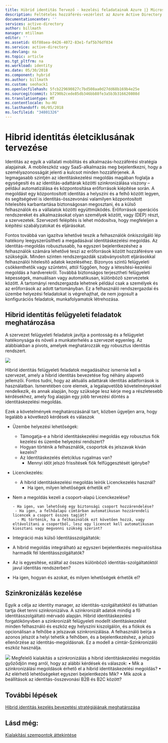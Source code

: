 ```yaml
---
title: Hibrid identitás Tervező - kezelési feladatainak Azure |} Microsoft Docs
description: Feltételes hozzáférés-vezérlést az Azure Active Directory ellenőrzi a megadott feltételek, ha a felhasználó hitelesítése és az alkalmazáshoz való hozzáférés előtt válasszon. Ha ezek a feltételek teljesülnek, a felhasználó hitelesítése és hozzáférni az alkalmazáshoz engedélyezett.
documentationcenter: ''
services: active-directory
author: billmath
manager: mtillman
editor: ''
ms.assetid: 65f80aea-0426-4072-83e1-faf5b76df034
ms.service: active-directory
ms.devlang: na
ms.topic: article
ms.tgt_pltfrm: na
ms.workload: identity
ms.date: 05/30/2018
ms.component: hybrid
ms.author: billmath
ms.custom: seohack1
ms.openlocfilehash: 5fcb229690827c7bd508aa0d27dd68b169b4e25e
ms.sourcegitcommit: b7290b2cede85db346bb88fe3a5b3b316620808d
ms.translationtype: MT
ms.contentlocale: hu-HU
ms.lasthandoff: 06/05/2018
ms.locfileid: "34801326"
---
```

# <a name="plan-for-hybrid-identity-lifecycle"></a>Hibrid identitás életciklusának tervezése
Identitás az egyik a vállalati mobilitás és alkalmazás-hozzáférési stratégia alapjainak. A mobileszköz vagy SaaS-alkalmazás meg bejelentkezni, hogy a személyazonosságát jelenti a kulcsot minden hozzáférjenek. A legmagasabb szintjén az identitáskezelési megoldás magában foglalja a egységesíti és az identitás-adattárak közötti szinkronizálása viszony – például automatizálása és központosítása erőforrások kiépítése során. A megoldást egy központosított identitás a helyszíni és a felhő között legyen, és segítségével is identitás-összevonási valamilyen központosított hitelesítés karbantartása biztonságosan megosztani, és a külső felhasználók és a vállalatok közötti együttműködés. Erőforrások operációs rendszereket és alkalmazásokat olyan személyek között, vagy (DEP) részt, a szervezetek. Szervezeti felépítés is lehet módosítva, hogy megfeleljen a kiépítési szabályzatokat és eljárásokat.

Fontos továbbá van igazítva lehetővé teszik a felhasználók önkiszolgáló lép hatékony leegyszerűsítheti a megadásával identitáskezelési megoldás. Az identitás-megoldás robusztusabb, ha egyszeri bejelentkezéshez a felhasználók számára lehetővé teszi az erőforrások között hozzáférésre van szükségük. Minden szinten rendszergazdák szabványosított eljárásokkal felhasználói hitelesítő adatok kezeléséhez. Bizonyos szintű felügyeleti csökkenthetők vagy szüntetni, attól függően, hogy a létesítési-kezelési megoldás a hardverekről. Továbbá biztonságos terjesztheti felügyeleti képességek, manuálisan vagy automatikusan, különböző szervezetek között. A tartományi rendszergazda lehetnek például csak a személyek és az erőforrások az adott tartományban. Ez a felhasználó rendszergazdai és üzembe helyezési feladatokat is végrehajthat, de nem jogosult a konfigurációs feladatok, munkafolyamatok létrehozása.

## <a name="determine-hybrid-identity-management-tasks"></a>Hibrid identitás felügyeleti feladatok meghatározása
A szervezet felügyeleti feladatok javítja a pontosság és a felügyelet hatékonysága és növeli a munkaterhelés a szervezet egyenleg. Az alábbiakban a pivots, amelyek meghatározzák egy robusztus identitás rendszert.

 ![](./media/hybrid-id-design-considerations/Identity_management_considerations.png)

Hibrid identitás felügyeleti feladatok megadásához ismernie kell a szervezet, amely a hibrid identitás bevezetése fog néhány alapvető jellemzői. Fontos tudni, hogy az aktuális adattárak identitás adatforrások is használatban. Ismeretében core elemek, a legalapvetőbb követelményekkel rendelkezik, és annak alapján, hogy szüksége lesz kérje meg a részletesebb kérdésekhez, amely fog alapján egy jobb tervezési döntés a identitáskezelési megoldás.  

Ezek a követelmények meghatározásánál tart, közben ügyeljen arra, hogy legalább a következő kérdések és válaszok

* Üzembe helyezési lehetőségek: 
  
  * Támogatja-e a hibrid identitáskezelési megoldás egy robusztus fiók kezelési és üzembe helyezési rendszert?
  * Hogyan történik a felhasználók, csoportok és jelszavak kíván kezelni?
  * Az Identitáskezelés életciklus rugalmas van? 
    * Mennyi időt jelszó frissítések fiók felfüggesztését igénybe?
* Licenckezelés: 
  
  * A hibrid identitáskezelési megoldás leírók Licenckezelés használ?
    * Ha igen, milyen lehetőségek érhetők el?
* Nem a megoldás kezeli a csoport-alapú Licenckezelése? 
  
      - Ha igen, van lehetőség egy biztonsági csoport hozzárendelése? 
       - Ha igen, a felhőalapú címtárban automatikusan hozzárendeli licencek a csoport összes tagját? 
        - Mi történik, ha a felhasználók ezt követően hozzá, vagy eltávolítani a csoportból, lesz egy licencet kell automatikusan kiosztani vagy megvonni szükség szerint? 
* Integráció más külső Identitásszolgáltatók:
* A hibrid megoldás integrálható az egyszeri bejelentkezés megvalósítása harmadik fél Identitásszolgáltatók?
* Az is egyesítése, ezáltal az összes különböző identitás-szolgáltatóktól javul identitás rendszerben?
* Ha igen, hogyan és azokat, és milyen lehetőségek érhetők el?

## <a name="synchronization-management"></a>Szinkronizálás kezelése
Egyik a célja az identity manager, az identitás-szolgáltatóktól és láthatóan tartja őket tenni szinkronizálva. A szinkronizált adatok mindig a fő identitásszolgáltató mérvadó alapján. Hibrid identitáskezelési forgatókönyvben a szinkronizált felügyeleti modellt identitáskezelést minden felhasználó és eszköz egy helyszíni kiszolgálón, és a fiókok és opcionálisan a felhőbe a jelszavak szinkronizálása. A felhasználó beírja a azonos jelszót a helyi tehetik a felhőben, és a bejelentkezéshez, a jelszó ellenőrzése az identitás-megoldásnak. Ez a modell a címtár-Szinkronizáló eszköz használja.

![](./media/hybrid-id-design-considerations/Directory_synchronization.png) Megfelelő kialakítás a szinkronizálás a hibrid identitáskezelési megoldás győződjön meg arról, hogy az alábbi kérdések és válaszok: • Mik a szinkronizálási megoldások érhető el a hibrid identitáskezelési megoldás?
• Az elérhető lehetőségeket egyszeri bejelentkezés Mik?
• Mik azok a beállítások az identitás-összevonási B2B és B2C között?

## <a name="next-steps"></a>További lépések
[Hibrid identitás kezelés bevezetési stratégiájának meghatározása](active-directory-hybrid-identity-design-considerations-lifecycle-adoption-strategy.md)

## <a name="see-also"></a>Lásd még:
[Kialakítási szempontok áttekintése](active-directory-hybrid-identity-design-considerations-overview.md)

